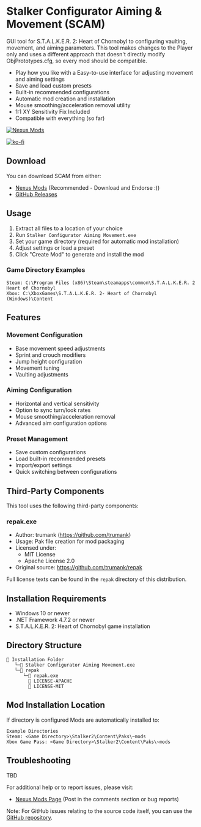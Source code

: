 # Stalker Configurator Aiming & Movement (SCAM)

GUI tool for S.T.A.L.K.E.R. 2: Heart of Chornobyl to configuring vaulting, movement, and aiming parameters.
This tool makes changes to the Player only and uses a different approach that doesn't directly modify ObjPrototypes.cfg,
so every mod should be compatible.

- Play how you like with a Easy-to-use interface for adjusting movement and aiming settings
- Save and load custom presets
- Built-in recommended configurations
- Automatic mod creation and installation
- Mouse smoothing/acceleration removal utility
- 1:1 XY Sensitivity Fix Included
- Compatible with everything (so far)

[![Nexus Mods](https://img.shields.io/badge/Nexus%20Mods-SCAM-orange)](https://www.nexusmods.com/stalker2heartofchornobyl/mods/672)

[![ko-fi](https://ko-fi.com/img/githubbutton_sm.svg)](https://ko-fi.com/R5R21752O5)

## Download

You can download SCAM from either:
- [Nexus Mods](https://www.nexusmods.com/stalker2heartofchornobyl/mods/672) (Recommended - Download and Endorse :))
- [GitHub Releases](https://github.com/v3fish/SCAMStalkerConfigurator/releases)

## Usage

1. Extract all files to a location of your choice
2. Run `Stalker Configurator Aiming Movement.exe`
4. Set your game directory (required for automatic mod installation)
5. Adjust settings or load a preset
7. Click "Create Mod" to generate and install the mod

### Game Directory Examples

```console
Steam: C:\Program Files (x86)\Steam\steamapps\common\S.T.A.L.K.E.R. 2 Heart of Chornobyl
Xbox: C:\XboxGames\S.T.A.L.K.E.R. 2- Heart of Chornobyl (Windows)\Content
```

## Features

### Movement Configuration
- Base movement speed adjustments
- Sprint and crouch modifiers
- Jump height configuration
- Movement tuning
- Vaulting adjustments

### Aiming Configuration
- Horizontal and vertical sensitivity
- Option to sync turn/look rates
- Mouse smoothing/acceleration removal
- Advanced aim configuration options

### Preset Management
- Save custom configurations
- Load built-in recommended presets
- Import/export settings
- Quick switching between configurations

## Third-Party Components

This tool uses the following third-party components:

### repak.exe
- Author: trumank (https://github.com/trumank)
- Usage: Pak file creation for mod packaging
- Licensed under:
  - MIT License
  - Apache License 2.0
- Original source: https://github.com/trumank/repak

Full license texts can be found in the `repak` directory of this distribution.

## Installation Requirements

- Windows 10 or newer
- .NET Framework 4.7.2 or newer
- S.T.A.L.K.E.R. 2: Heart of Chornobyl game installation

## Directory Structure

```
📁 Installation Folder
   └─📄 Stalker Configurator Aiming Movement.exe
   └─📁 repak
      └─📄 repak.exe
        📄 LICENSE-APACHE
        📄 LICENSE-MIT
```

## Mod Installation Location

If directory is configured Mods are automatically installed to:
```
Example Directories
Steam: <Game Directory>\Stalker2\Content\Paks\~mods
Xbox Game Pass: <Game Directory>\Stalker2\Content\Paks\~mods
```

## Troubleshooting

TBD

For additional help or to report issues, please visit:
- [Nexus Mods Page]([https://www.nexusmods.com/stalker2heartofchornobyl/mods/672]) (Post in the comments section or bug reports)

Note: For GitHub issues relating to the source code itself, you can use the [GitHub repository](https://github.com/v3fish/SCAMStalkerConfigurator).
